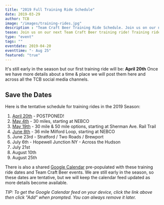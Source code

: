 ```yaml
---
title: "2019 Full Training Ride Schedule"
date: 2019-03-29
author: TCB
image: "/images/training-rides.jpg"
description : "Team Craft Beer Training Ride Schedule. Join us on our next training ride!"
tease: Join us on our next Team Craft Beer training ride! Training rides are open to everyone. You don't have to be part of our team but - fair notice - we may try to recruit you. 
type: "event"
tags: "" 
eventdate: 2019-04-20
eventtime: "- Aug 25"
featured: "true"
---
```


It's still early in the season but our first training ride will be: **April 20th**
Once we have more details about a time & place we will post them here and across all the TCB social media channels. 

## Save the Dates

Here is the tentative schedule for training rides in the 2019 Season: 

1. [April 20th][2] - POSTPONED! 
2. [May 4th][3] - 30 miles, starting at NEBCO
3. [May 19th][4] - 30 mile & 50 mile options, starting at Sherman Ave. Rail Trail
4. [June 8th][5] - 36 mile Milford Loop, starting at NEBCO
5. June 23rd - Stratford / Two Roads / Brewport 
6. July 6th - Hopewell Junction NY - Across the Hudson
7. July 21st
8. August 10th
9. August 25th

There is also a shared [Google Calendar][1] pre-populated with these training ride dates and Team Craft Beer events. We are still early in the season, so these dates are tentative, but we will keep the calendar feed updated as more details become available. 

*TIP: To get the Google Calendar feed on your device, click the link above then click "Add" when prompted. You can always remove it later.*

[1]: https://calendar.google.com/calendar?cid=c29pY281NjhuamtmM3VkYTRkcmF0YTgzODBAZ3JvdXAuY2FsZW5kYXIuZ29vZ2xlLmNvbQ
[2]: /events/ride-2019-04-20
[3]: /events/ride-2019-05-04
[4]: /events/ride-2019-05-19
[5]: /events/2019/ride4
[6]: /events/2019/ride5
[7]: /events/2019/ride6
[8]: /events/2019/ride7
[9]: /events/2019/ride8
[10]: /events/2019/ride9